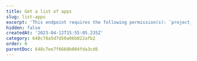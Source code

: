```yaml
---
title: Get a list of apps
slug: list-apps
excerpt: 'This endpoint requires the following permission(s): `project_configuration:apps:read`.'
hidden: false
createdAt: '2023-04-12T15:55:05.235Z'
category: 648c78a5d7d50a06b022afb2
order: 0
parentDoc: 648c7ee7f6668b004fda3cd6
---
```

